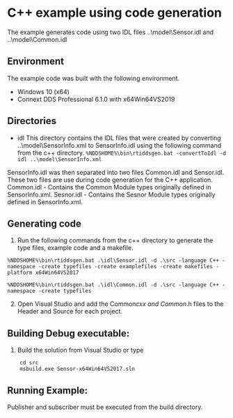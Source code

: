 # C++ example using code generation
The example generates code using two IDL files ..\model\Sensor.idl and ..\model\Common.idl

## Environment
The example code was built with the following environment.

* Windows 10 (x64)
* Connext DDS Professional 6.1.0 with x64Win64VS2019

## Directories

- idl
This directory contains the IDL files that were created by converting ..\model\SensorInfo.xml to SensorInfo.idl using the following command from the c++ directory.
```%NDDSHOME%\bin\rtiddsgen.bat -convertToIdl -d idl ..\model\SensorInfo.xml```

SensorInfo.idl was then separated into two files Common.idl and Sensor.idl. These two files are use during code generation for the C++ application. 
Common.idl - Contains the Common Module types originally defined in SensorInfo.xml.
Sesnor.idl - Contains the Sesnor Module types originally defined in SensorInfo.xml.

## Generating code 

1. Run the following commands from the c++ directory to generate the type files, example code and a makefile.

```%NDDSHOME%\bin\rtiddsgen.bat .\idl\Sensor.idl -d .\src -language C++ -namespace -create typefiles -create examplefiles -create makefiles -platform x64Win64VS2017```

```%NDDSHOME%\bin\rtiddsgen.bat .\idl\Common.idl -d .\src -language C++ -namespace -create typefiles```

2. Open Visual Studio and add the Common*cxx and Common*.h files to the Header and Source for each project.

## Building Debug executable:

1. Build the solution from Visual Studio or type
```
    cd src
    msbuild.exe Sensor-x64Win64VS2017.sln
```



## Running Example:
Publisher and subscriber must be executed from the build directory.
